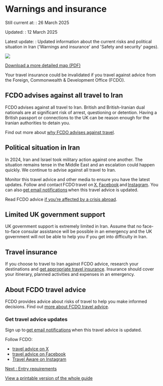 # Warnings and insurance

Still current at:
:   26 March 2025

Updated:
:   12 March 2025

Latest update:
:   Updated information about the current risks and political situation in Iran ('Warnings and insurance' and 'Safety and security' pages).

![](https://assets.publishing.service.gov.uk/media/627e359b8fa8f53f99901991/FCDO__TA__021_-_Iran_Travel_Advice_Ed5__WEB_.jpg)


[Download a more detailed map (PDF)](https://assets.publishing.service.gov.uk/media/627e359be90e0721b27ff8c2/FCDO__TA__021_-_Iran_Travel_Advice_Ed5.pdf)

Your travel insurance could be invalidated if you travel against advice from the Foreign, Commonwealth & Development Office (FCDO).

## FCDO advises against all travel to Iran

FCDO advises against all travel to Iran. British and British-Iranian dual nationals are at significant risk of arrest, questioning or detention. Having a British passport or connections to the UK can be reason enough for the Iranian authorities to detain you.

Find out more about [why FCDO advises against travel](https://www.gov.uk/foreign-travel-advice/iran/safety-and-security).

## Political situation in Iran

In 2024, Iran and Israel took military action against one another. The situation remains tense in the Middle East and an escalation could happen quickly. We continue to advise against all travel to Iran.

Monitor this travel advice and other media to ensure you have the latest updates. Follow and contact FCDO travel on [X](https://x.com/fcdotravelgovuk), [Facebook](https://www.facebook.com/fcdotravel) and [Instagram](https://www.instagram.com/travelaware/). You can also [get email notifications](https://www.gov.uk/foreign-travel-advice/iran/email-signup) when this travel advice is updated.

Read FCDO advice [if you’re affected by a crisis abroad](https://www.gov.uk/guidance/how-to-deal-with-a-crisis-overseas).

## Limited UK government support

UK government support is extremely limited in Iran. Assume that no face-to-face consular assistance will be possible in an emergency and the UK government will not be able to help you if you get into difficulty in Iran.

## Travel insurance

If you choose to travel to Iran against FCDO advice, research your destinations and [get appropriate travel insurance](https://www.gov.uk/guidance/foreign-travel-insurance). Insurance should cover your itinerary, planned activities and expenses in an emergency.

## About FCDO travel advice

FCDO provides advice about risks of travel to help you make informed decisions. Find out [more about FCDO travel advice](https://www.gov.uk/guidance/about-foreign-commonwealth-development-office-travel-advice).

### Get travel advice updates

Sign up to [get email notifications](https://www.gov.uk/foreign-travel-advice/iran/email-signup) when this travel advice is updated.

Follow FCDO:

* [travel advice on X](https://x.com/fcdotravelgovuk)
* [travel advice on Facebook](https://www.facebook.com/FCDOTravel/)
* [Travel Aware on Instagram](https://www.instagram.com/accounts/login/?next=https%3A%2F%2Fwww.instagram.com%2Ftravelaware%2F&is_from_rle)

[Next
:
Entry requirements](/foreign-travel-advice/iran/entry-requirements)

[View a printable version of the whole guide](/foreign-travel-advice/iran/print)